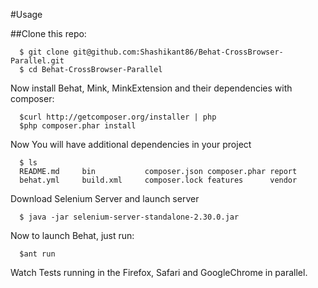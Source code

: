 #Usage


##Clone this repo:


      $ git clone git@github.com:Shashikant86/Behat-CrossBrowser-Parallel.git
      $ cd Behat-CrossBrowser-Parallel



Now install Behat, Mink, MinkExtension and their dependencies with composer:

      $curl http://getcomposer.org/installer | php
      $php composer.phar install

Now You will have additional dependencies in your project 

      $ ls
      README.md     bin           composer.json composer.phar report
      behat.yml     build.xml     composer.lock features      vendor

Download Selenium Server and launch server 

      $ java -jar selenium-server-standalone-2.30.0.jar


Now to launch Behat, just run:

      $ant run

Watch Tests running in the Firefox, Safari and GoogleChrome in parallel. 
